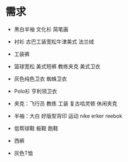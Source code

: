 # 需求





-   黑白半袖 文化衫 简笔画

-   衬衫 古巴工装宽松牛津美式 法兰绒

-   工装裤

-   篮球宽松 美式短裤 教练夹克 美式卫衣

-   灰色纯色卫衣 蜘蛛卫衣

-   Polo衫 亨利领卫衣

-   夹克：飞行员 教练 工装 复古哈灵顿 休闲夹克

-   半袖：大白 好版型背印 运动 nike erker reebok

-   低帮球鞋 板鞋 跑鞋

-   西裤

-   灰色T恤
